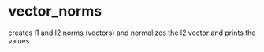 # vector_norms
creates l1 and l2 norms (vectors) and normalizes the l2 vector and prints the values
